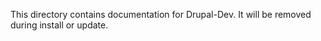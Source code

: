 This directory contains documentation for Drupal-Dev. It will be removed 
during install or update.
